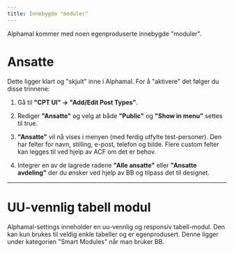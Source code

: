 ```yaml
--- 
title: Innebygde "moduler"
---
```


Alphamal kommer med noen egenproduserte innebygde "moduler".

# Ansatte

Dette ligger klart og "skjult" inne i Alphamal. For å "aktivere" det følger du disse trinnene: 

1. Gå til **"CPT UI" -> "Add/Edit Post Types"**. 

2. Rediger **"Ansatte"** og velg at både **"Public"** og **"Show in menu"** settes til true. 

3. **"Ansatte"** vil nå vises i menyen (med ferdig utfylte test-personer). Den har felter for navn, stilling, e-post, telefon og bilde. Flere custom felter kan legges til ved hjelp av ACF om det er behov.  

4. Integrer en av de lagrede radene **"Alle ansatte"** eller **"Ansatte avdeling"** der du ønsker ved hjelp av BB og tilpass det til designet.

---

# UU-vennlig tabell modul

Alphamal-settings inneholder en uu-vennlig og responsiv tabell-modul. Den kan kun brukes til veldig enkle tabeller og er egenprodusert. Denne ligger under kategorien "Smart Modules" når man bruker BB.
